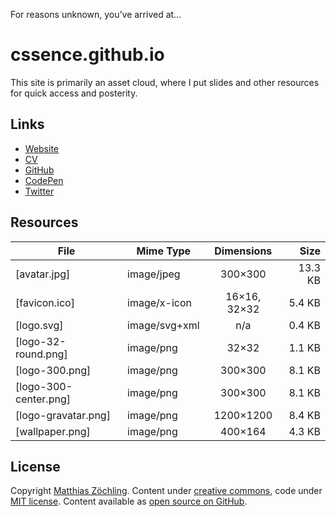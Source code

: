 For reasons unknown, you’ve arrived at…

# cssence.github.io

This site is primarily an asset cloud, where I put slides and other resources for quick access and posterity.

## Links

- [Website](https://cssence.com/)
- [CV](https://cv.cssence.com/)
- [GitHub](https://github.com/cssence)
- [CodePen](https://codepen.io/cssence/)
- [Twitter](https://twitter.com/cssence)

## Resources

| File                   | Mime Type      |  Dimensions  |      Size |
| ---------------------- | -------------- | :----------: | --------: |
| [avatar.jpg]           | image/jpeg     |   300×300    |   13.3 KB |
| [favicon.ico]          | image/x-icon   | 16×16, 32×32 |    5.4 KB |
| [logo.svg]             | image/svg+xml  |     n/a      |    0.4 KB |
| [logo-32-round.png]    | image/png      |    32×32     |    1.1 KB |
| [logo-300.png]         | image/png      |   300×300    |    8.1 KB |
| [logo-300-center.png]  | image/png      |   300×300    |    8.1 KB |
| [logo-gravatar.png]    | image/png      |  1200×1200   |    8.4 KB |
| [wallpaper.png]        | image/png      |   400×164    |    4.3 KB |

## License

Copyright [Matthias Zöchling](https://cssence.com/). Content under [creative commons](https://creativecommons.org/licenses/by/4.0/), code under [MIT license](https://cssence.mit-license.org/). Content available as [open source on GitHub](https://github.com/cssence/cssence.github.io).
